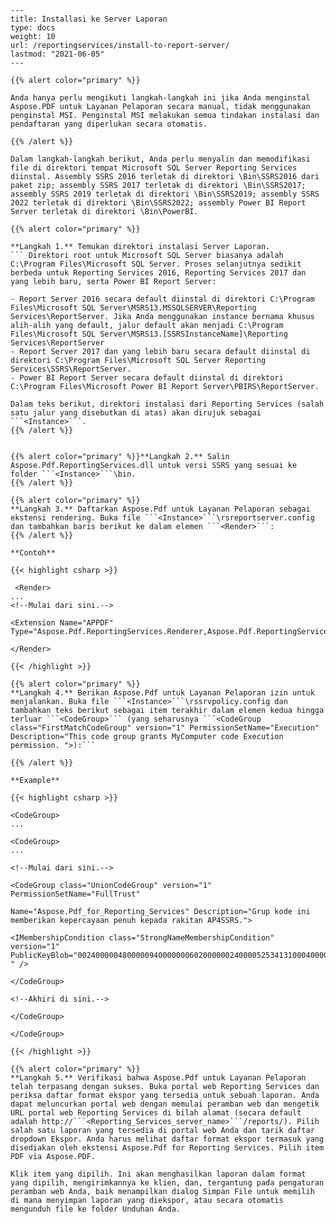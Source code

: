 ```
---
title: Installasi ke Server Laporan
type: docs
weight: 10
url: /reportingservices/install-to-report-server/
lastmod: "2021-06-05"
---

{{% alert color="primary" %}}

Anda hanya perlu mengikuti langkah-langkah ini jika Anda menginstal Aspose.PDF untuk Layanan Pelaporan secara manual, tidak menggunakan penginstal MSI. Penginstal MSI melakukan semua tindakan instalasi dan pendaftaran yang diperlukan secara otomatis.

{{% /alert %}}

Dalam langkah-langkah berikut, Anda perlu menyalin dan memodifikasi file di direktori tempat Microsoft SQL Server Reporting Services diinstal. Assembly SSRS 2016 terletak di direktori \Bin\SSRS2016 dari paket zip; assembly SSRS 2017 terletak di direktori \Bin\SSRS2017; assembly SSRS 2019 terletak di direktori \Bin\SSRS2019; assembly SSRS 2022 terletak di direktori \Bin\SSRS2022; assembly Power BI Report Server terletak di direktori \Bin\PowerBI.

{{% alert color="primary" %}}

**Langkah 1.** Temukan direktori instalasi Server Laporan.
``` Direktori root untuk Microsoft SQL Server biasanya adalah C:\Program Files\Microsoft SQL Server. Proses selanjutnya sedikit berbeda untuk Reporting Services 2016, Reporting Services 2017 dan yang lebih baru, serta Power BI Report Server:

- Report Server 2016 secara default diinstal di direktori C:\Program Files\Microsoft SQL Server\MSRS13.MSSQLSERVER\Reporting Services\ReportServer. Jika Anda menggunakan instance bernama khusus alih-alih yang default, jalur default akan menjadi C:\Program Files\Microsoft SQL Server\MSRS13.[SSRSInstanceName]\Reporting Services\ReportServer
- Report Server 2017 dan yang lebih baru secara default diinstal di direktori C:\Program Files\Microsoft SQL Server Reporting Services\SSRS\ReportServer.
- Power BI Report Server secara default diinstal di direktori C:\Program Files\Microsoft Power BI Report Server\PBIRS\ReportServer.

Dalam teks berikut, direktori instalasi dari Reporting Services (salah satu jalur yang disebutkan di atas) akan dirujuk sebagai ```<Instance>```.
{{% /alert %}}


{{% alert color="primary" %}}**Langkah 2.** Salin Aspose.Pdf.ReportingServices.dll untuk versi SSRS yang sesuai ke folder ```<Instance>```\bin.
{{% /alert %}}

{{% alert color="primary" %}}
**Langkah 3.** Daftarkan Aspose.Pdf untuk Layanan Pelaporan sebagai ekstensi rendering. Buka file ```<Instance>```\rsreportserver.config dan tambahkan baris berikut ke dalam elemen ```<Render>```:
{{% /alert %}}

**Contoh**

{{< highlight csharp >}}

 <Render>
...
<!--Mulai dari sini.-->

<Extension Name="APPDF" Type="Aspose.Pdf.ReportingServices.Renderer,Aspose.Pdf.ReportingServices"/>

</Render>

{{< /highlight >}}

{{% alert color="primary" %}}
**Langkah 4.** Berikan Aspose.Pdf untuk Layanan Pelaporan izin untuk menjalankan. Buka file ```<Instance>```\rssrvpolicy.config dan tambahkan teks berikut sebagai item terakhir dalam elemen kedua hingga terluar ```<CodeGroup>``` (yang seharusnya ```<CodeGroup class="FirstMatchCodeGroup" version="1" PermissionSetName="Execution" Description="This code group grants MyComputer code Execution permission. ">):```

{{% /alert %}}

**Example**

{{< highlight csharp >}}

<CodeGroup>
...

<CodeGroup>
...

<!--Mulai dari sini.-->

<CodeGroup class="UnionCodeGroup" version="1" PermissionSetName="FullTrust"

Name="Aspose.Pdf_for_Reporting_Services" Description="Grup kode ini memberikan kepercayaan penuh kepada rakitan AP4SSRS.">

<IMembershipCondition class="StrongNameMembershipCondition" version="1" PublicKeyBlob="00240000048000009400000006020000002400005253413100040000010001005542e99cecd28842dad186257b2c7b6ae9b5947e51e0b17b4ac6d8cecd3e01c4d20658c5e4ea1b9a6c8f854b2d796c4fde740dac65e834167758cff283eed1be5c9a812022b015a902e0b97d4e95569eb8c0971834744e633d9cb4c4a6d8eda03c12f486e13a1a0cb1aa101ad94943236384cbbf5c679944b994de9546e493bf " />

</CodeGroup>

<!--Akhiri di sini.-->

</CodeGroup>

</CodeGroup>

{{< /highlight >}}

{{% alert color="primary" %}}
**Langkah 5.** Verifikasi bahwa Aspose.Pdf untuk Layanan Pelaporan telah terpasang dengan sukses. Buka portal web Reporting Services dan periksa daftar format ekspor yang tersedia untuk sebuah laporan. Anda dapat meluncurkan portal web dengan memulai peramban web dan mengetik URL portal web Reporting Services di bilah alamat (secara default adalah http://```<Reporting_Services_server_name>```/reports/). Pilih salah satu laporan yang tersedia di portal web Anda dan tarik daftar dropdown Ekspor. Anda harus melihat daftar format ekspor termasuk yang disediakan oleh ekstensi Aspose.Pdf for Reporting Services. Pilih item PDF via Aspose.PDF.

Klik item yang dipilih. Ini akan menghasilkan laporan dalam format yang dipilih, mengirimkannya ke klien, dan, tergantung pada pengaturan peramban web Anda, baik menampilkan dialog Simpan File untuk memilih di mana menyimpan laporan yang diekspor, atau secara otomatis mengunduh file ke folder Unduhan Anda.